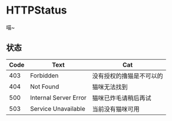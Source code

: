 # HTTPStatus
喵~

## 状态

|Code|Text|Cat|
|----|----|---|
|403|Forbidden|没有授权的撸猫是不可以的|
|404|Not Found|猫咪无法找到|
|500|Internal Server Error|猫咪已炸毛请稍后再试|
|503|Service Unavailable|当前没有猫咪可用|
